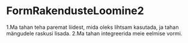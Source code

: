 # FormRakendusteLoomine2
1.Ma tahan teha paremat liidest, mida oleks lihtsam kasutada, ja tahan mängudele raskusi lisada.
2.Ma tahan integreerida meie eelmise vormi.
